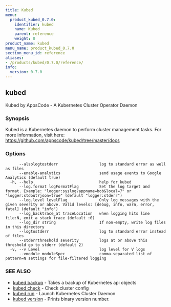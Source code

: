 ```yaml
---
title: Kubed
menu:
  product_kubed_0.7.0:
    identifier: kubed
    name: Kubed
    parent: reference
    weight: 0
product_name: kubed
menu_name: product_kubed_0.7.0
section_menu_id: reference
aliases:
- /products/kubed/0.7.0/reference/
info:
  version: 0.7.0
---
```


## kubed

Kubed by AppsCode - A Kubernetes Cluster Operator Daemon

### Synopsis

Kubed is a Kubernetes daemon to perform cluster management tasks. For more information, visit here: https://github.com/appscode/kubed/tree/master/docs

### Options

```
      --alsologtostderr                  log to standard error as well as files
      --enable-analytics                 send usage events to Google Analytics (default true)
  -h, --help                             help for kubed
      --log.format logFormatFlag         Set the log target and format. Example: "logger:syslog?appname=bob&local=7" or "logger:stdout?json=true" (default "logger:stderr")
      --log.level levelFlag              Only log messages with the given severity or above. Valid levels: [debug, info, warn, error, fatal] (default "info")
      --log_backtrace_at traceLocation   when logging hits line file:N, emit a stack trace (default :0)
      --log_dir string                   If non-empty, write log files in this directory
      --logtostderr                      log to standard error instead of files
      --stderrthreshold severity         logs at or above this threshold go to stderr (default 2)
  -v, --v Level                          log level for V logs
      --vmodule moduleSpec               comma-separated list of pattern=N settings for file-filtered logging
```

### SEE ALSO

* [kubed backup](/products/kubed/0.7.0/reference/kubed_backup)	 - Takes a backup of Kubernetes api objects
* [kubed check](/products/kubed/0.7.0/reference/kubed_check)	 - Check cluster config
* [kubed run](/products/kubed/0.7.0/reference/kubed_run)	 - Launch Kubernetes Cluster Daemon
* [kubed version](/products/kubed/0.7.0/reference/kubed_version)	 - Prints binary version number.

